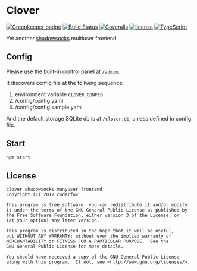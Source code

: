 Clover
=====

[![Greenkeeper badge](https://badges.greenkeeper.io/coderfox/clover.svg)](https://greenkeeper.io/)
[![Build Status](https://img.shields.io/travis/coderfox/clover.svg?style=flat-square)](https://travis-ci.org/coderfox/clover)
[![Coveralls](https://img.shields.io/coveralls/coderfox/clover.svg?style=flat-square)](https://coveralls.io/github/coderfox/clover)
[![license](https://img.shields.io/github/license/coderfox/clover.svg?style=flat-square)](https://github.com/coderfox/clover/blob/master/LICENSE.md)
[![TypeScript](https://img.shields.io/badge/TypeScript-v2.3.4-blue.svg?style=flat-square)](https://www.typescriptlang.org/)

Yet another [shadowsocks](https://shadowsocks.org) multiuser frontend.

Config
-----

Please use the built-in control panel at `/admin`.

It discovers config file at the follwing sequence:

1. environment variable `CLOVER_CONFIG`
2. /config/config.yaml
3. /config/config.sample.yaml

And the default storage SQLite db is at `/clover.db`, unless defined in config file.

Start
-----

```sh
npm start
```

License
-----

```
clover shadowsocks manyuser frontend
Copyright (C) 2017 coderfox

This program is free software: you can redistribute it and/or modify
it under the terms of the GNU General Public License as published by
the Free Software Foundation, either version 3 of the License, or
(at your option) any later version.

This program is distributed in the hope that it will be useful,
but WITHOUT ANY WARRANTY; without even the implied warranty of
MERCHANTABILITY or FITNESS FOR A PARTICULAR PURPOSE.  See the
GNU General Public License for more details.

You should have received a copy of the GNU General Public License
along with this program.  If not, see <http://www.gnu.org/licenses/>.
```